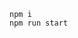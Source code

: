 <!--
 * @Author: Yuan
 * @Date: 2019-08-14 19:07:08
 * @LastEditors: Yuan
 * @LastEditTime: 2019-08-14 19:07:08
 * @Description: 文件功能
 -->
```
npm i 
npm run start
```